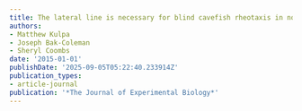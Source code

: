 ```yaml
---
title: The lateral line is necessary for blind cavefish rheotaxis in non-uniform flow
authors:
- Matthew Kulpa
- Joseph Bak-Coleman
- Sheryl Coombs
date: '2015-01-01'
publishDate: '2025-09-05T05:22:40.233914Z'
publication_types:
- article-journal
publication: '*The Journal of Experimental Biology*'
---
```

